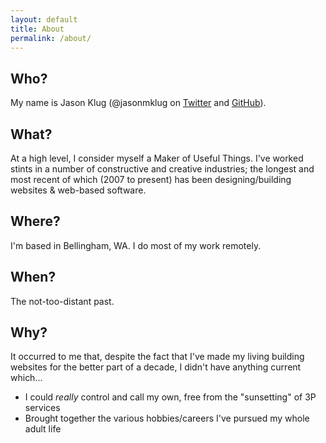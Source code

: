 ```yaml
---
layout: default
title: About
permalink: /about/
---
```


## Who?

My name is Jason Klug (@jasonmklug on <a href="http://twitter.com/jasonmklug" target="_blank">Twitter</a> and <a href="https://github.com/jasonmklug" target="_blank">GitHub</a>).

## What?

At a high level, I consider myself a Maker of Useful Things.  I've worked stints in a number of constructive and creative industries; the longest and most recent of which (2007 to present) has been designing/building websites & web-based software.

## Where?

I'm based in Bellingham, WA.  I do most of my work remotely.

## When?

The not-too-distant past.

## Why?

It occurred to me that, despite the fact that I've made my living building websites for the better part of a decade, I didn't have anything current which...

+ I could *really* control and call my own, free from the "sunsetting" of 3P services
+ Brought together the various hobbies/careers I've pursued my whole adult life
